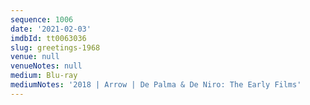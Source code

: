 ```yaml
---
sequence: 1006
date: '2021-02-03'
imdbId: tt0063036
slug: greetings-1968
venue: null
venueNotes: null
medium: Blu-ray
mediumNotes: '2018 | Arrow | De Palma & De Niro: The Early Films'
---
```



